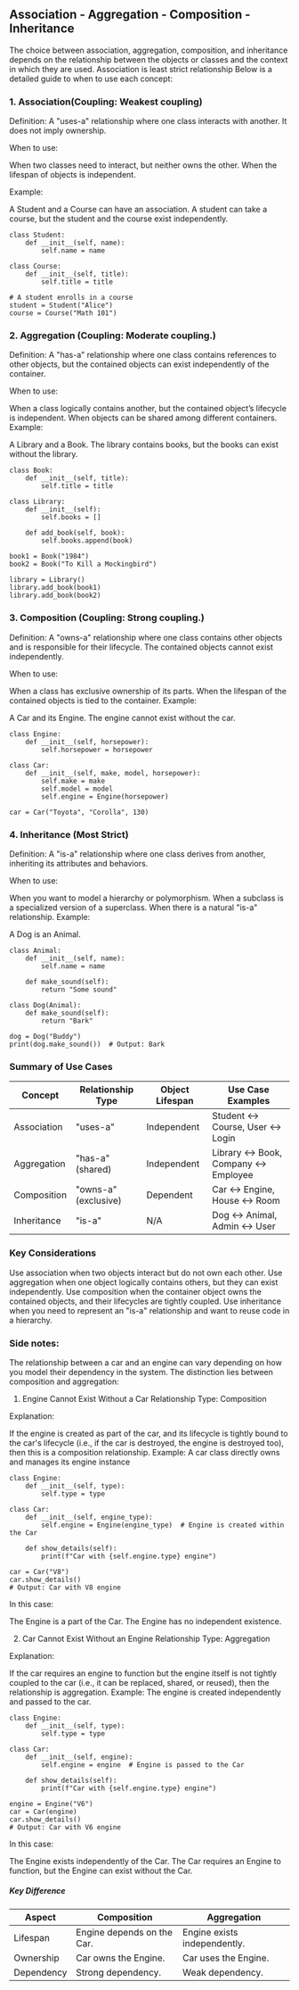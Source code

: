 ## Association - Aggregation - Composition - Inheritance
The choice between association, aggregation, composition, and inheritance depends on the relationship between the objects or classes and the context in which they are used.
Association is least strict relationship
Below is a detailed guide to when to use each concept:


### 1. Association(Coupling: Weakest coupling)
Definition: A "uses-a" relationship where one class interacts with another. It does not imply ownership.

When to use:

When two classes need to interact, but neither owns the other.
When the lifespan of objects is independent.

Example:

A Student and a Course can have an association. A student can take a course, but the student and the course exist independently.

```
class Student:
    def __init__(self, name):
        self.name = name

class Course:
    def __init__(self, title):
        self.title = title

# A student enrolls in a course
student = Student("Alice")
course = Course("Math 101")

```
### 2. Aggregation (Coupling: Moderate coupling.)
Definition: A "has-a" relationship where one class contains references to other objects, but the contained objects can exist independently of the container.

When to use:

When a class logically contains another, but the contained object’s lifecycle is independent.
When objects can be shared among different containers.
Example:

A Library and a Book. The library contains books, but the books can exist without the library.

```
class Book:
    def __init__(self, title):
        self.title = title

class Library:
    def __init__(self):
        self.books = []

    def add_book(self, book):
        self.books.append(book)

book1 = Book("1984")
book2 = Book("To Kill a Mockingbird")

library = Library()
library.add_book(book1)
library.add_book(book2)
```
### 3. Composition (Coupling: Strong coupling.)
Definition: A "owns-a" relationship where one class contains other objects and is responsible for their lifecycle. The contained objects cannot exist independently.

When to use:

When a class has exclusive ownership of its parts.
When the lifespan of the contained objects is tied to the container.
Example:

A Car and its Engine. The engine cannot exist without the car.
```
class Engine:
    def __init__(self, horsepower):
        self.horsepower = horsepower

class Car:
    def __init__(self, make, model, horsepower):
        self.make = make
        self.model = model
        self.engine = Engine(horsepower)

car = Car("Toyota", "Corolla", 130)
```
### 4. Inheritance (Most Strict)
Definition: A "is-a" relationship where one class derives from another, inheriting its attributes and behaviors.

When to use:

When you want to model a hierarchy or polymorphism.
When a subclass is a specialized version of a superclass.
When there is a natural "is-a" relationship.
Example:

A Dog is an Animal.
```
class Animal:
    def __init__(self, name):
        self.name = name

    def make_sound(self):
        return "Some sound"

class Dog(Animal):
    def make_sound(self):
        return "Bark"

dog = Dog("Buddy")
print(dog.make_sound())  # Output: Bark
```
### Summary of Use Cases
Concept     |	Relationship Type |	Object Lifespan	| Use Case Examples |
----------- |  ------------------ | --------------- | ---------------   |
Association | "uses-a"            |	Independent     |   Student ↔ Course, User ↔ Login |
Aggregation	| "has-a" (shared)    |	Independent     |	Library ↔ Book, Company ↔ Employee |
Composition | "owns-a"(exclusive) |	Dependent       |	Car ↔ Engine, House ↔ Room |
Inheritance | "is-a"              |	N/A	            |   Dog ↔ Animal, Admin ↔ User|


### Key Considerations
Use association when two objects interact but do not own each other.
Use aggregation when one object logically contains others, but they can exist independently.
Use composition when the container object owns the contained objects, and their lifecycles are tightly coupled.
Use inheritance when you need to represent an "is-a" relationship and want to reuse code in a hierarchy.

### Side notes:
The relationship between a car and an engine can vary depending on how you model their dependency in the system. The distinction lies between composition and aggregation:

1. Engine Cannot Exist Without a Car
Relationship Type: Composition

Explanation:

If the engine is created as part of the car, and its lifecycle is tightly bound to the car's lifecycle (i.e., if the car is destroyed, the engine is destroyed too), then this is a composition relationship.
 Example: A car class directly owns and manages its engine instance

```
class Engine:
    def __init__(self, type):
        self.type = type

class Car:
    def __init__(self, engine_type):
        self.engine = Engine(engine_type)  # Engine is created within the Car
    
    def show_details(self):
        print(f"Car with {self.engine.type} engine")
    
car = Car("V8")
car.show_details()
# Output: Car with V8 engine
```
In this case:

The Engine is a part of the Car.
The Engine has no independent existence.

2. Car Cannot Exist Without an Engine
Relationship Type: Aggregation

Explanation:

If the car requires an engine to function but the engine itself is not tightly coupled to the car (i.e., it can be replaced, shared, or reused), then the relationship is aggregation.
Example: The engine is created independently and passed to the car.
```
class Engine:
    def __init__(self, type):
        self.type = type

class Car:
    def __init__(self, engine):
        self.engine = engine  # Engine is passed to the Car
    
    def show_details(self):
        print(f"Car with {self.engine.type} engine")
    
engine = Engine("V6")
car = Car(engine)
car.show_details()
# Output: Car with V6 engine

```
In this case:

The Engine exists independently of the Car.
The Car requires an Engine to function, but the Engine can exist without the Car.

##### Key Difference
Aspect	| Composition |	Aggregation |
------- | ----------- | ------------|
Lifespan |	Engine depends on the Car. |	Engine exists independently.|
Ownership |	Car owns the Engine.	|Car uses the Engine.|
Dependency |	Strong dependency.	|Weak dependency.|
